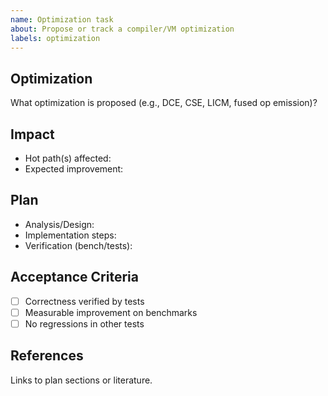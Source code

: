 ```yaml
---
name: Optimization task
about: Propose or track a compiler/VM optimization
labels: optimization
---
```


## Optimization
What optimization is proposed (e.g., DCE, CSE, LICM, fused op emission)?

## Impact
- Hot path(s) affected:
- Expected improvement:

## Plan
- Analysis/Design:
- Implementation steps:
- Verification (bench/tests):

## Acceptance Criteria
- [ ] Correctness verified by tests
- [ ] Measurable improvement on benchmarks
- [ ] No regressions in other tests

## References
Links to plan sections or literature.

